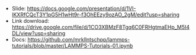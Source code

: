 - Slide: https://docs.google.com/presentation/d/1VI-lKXRfCQcT3Y1pG5H1wHt9r-f3OhEEzy9ozAO_2gM/edit?usp=sharing
- Link download: https://drive.google.com/file/d/1CO3XBMzF8Tgq6C0FRHgtmaEHp_M5I4DL/view?usp=sharing
- Docs: https://github.com/mrkllntschpp/lammps-tutorials/blob/master/LAMMPS-Tutorials-01.ipynb
